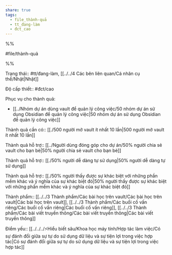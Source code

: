 ```yaml
---  
share: true  
tags:  
  - file_thành-quả  
  - tt_đang-làm  
  - đct_cao  
---  
```

  
%%  
#file/thành-quả  
%%  
Trạng thái:: #tt/đang-làm, [[../../4 Các bên liên quan/Cá nhân cụ thể/Nhật|Nhật]]  
Độ cấp thiết:: #đct/cao  
  
Phục vụ cho thành quả:  
- [[../Nhóm dự án dùng vault để quản lý công việc/50 nhóm dự án sử dụng Obsidian để quản lý công việc|50 nhóm dự án sử dụng Obsidian để quản lý công việc]]  
  
Thành quả cần có:: [[./500 người mở vault ít nhất 10 lần|500 người mở vault ít nhất 10 lần]]  
  
Thành quả hỗ trợ:: [[../Người dùng đóng góp cho dự án/50% người chia sẻ vault cho bạn bè|50% người chia sẻ vault cho bạn bè]]  
Thành quả hỗ trợ:: [[./50% người dễ dàng tự sử dụng|50% người dễ dàng tự sử dụng]]  
Thành quả hỗ trợ:: [[./50% người thấy được sự khác biệt với những phần mềm khác và ý nghĩa của sự khác biệt đó|50% người thấy được sự khác biệt với những phần mềm khác và ý nghĩa của sự khác biệt đó]]  
  
Thành phẩm:: [[../../3 Thành phẩm/Các bài học trên vault/Các bài học trên vault|Các bài học trên vault]], [[../../3 Thành phẩm/Các buổi cố vấn riêng/Các buổi cố vấn riêng|Các buổi cố vấn riêng]], [[../../3 Thành phẩm/Các bài viết truyền thông/Các bài viết truyền thông|Các bài viết truyền thông]]  
  
Điểm yếu:: [[../../../⚡Hiểu biết sâu/Khoa học máy tính/Hợp tác làm việc/Có sự đánh đổi giữa sự tự do sử dụng dữ liệu và sự tiện lợi trong việc hợp tác|Có sự đánh đổi giữa sự tự do sử dụng dữ liệu và sự tiện lợi trong việc hợp tác]]  
